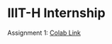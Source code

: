 # IIIT-H Internship

Assignment 1: [Colab Link](https://colab.research.google.com/drive/1PeX5cxpoIfEZwGC8hiYuwUCfhV0L7JoJ?usp=sharing)
